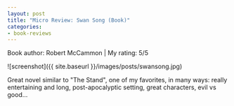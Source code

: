 ```yaml
---
layout: post
title: "Micro Review: Swan Song (Book)"
categories:
- book-reviews
---
```


<p>Book author: Robert McCammon | My rating: 5/5</p>


![screenshot]({{ site.baseurl }}/images/posts/swansong.jpg)


<p>Great novel similar to "The Stand", one of my favorites, in many ways: really entertaining and long, post-apocalyptic setting, great characters, evil vs good... </p>




